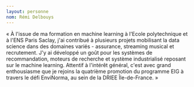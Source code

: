 ```yaml
---
layout: personne 
nom: Rémi Delbouys 
---
```


« À l'issue de ma formation en machine learning à l'Ecole polytechnique et à l'ENS Paris Saclay, j'ai contribué à plusieurs projets mobilisant la data science dans des domaines variés - assurance, streaming musical et recrutement. J'y ai développé un goût pour les systèmes de recommandation, moteurs de recherche et système industrialisé reposant sur le machine learning. Attentif à l'intérêt général, c'est avec grand enthousiasme que je rejoins la quatrième promotion du programme EIG à travers le défi EnviNorma, au sein de la DRIEE Île-de-France. »
